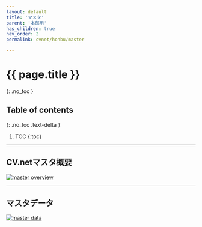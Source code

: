 ```yaml
---
layout: default
title: 'マスタ'
parent: '本部用'
has_children: true
nav_order: 2
permalink: cvnet/honbu/master

---
```


# {{ page.title }}
{: .no_toc }

## Table of contents
{: .no_toc .text-delta }

1. TOC
{:toc}

---

## CV.netマスタ概要

<a href="/docs/1-HONBU/img/02-master/master-overview.PNG" target="_blank">
<img src="/docs/1-HONBU/img/02-master/master-overview.PNG" alt="master overview">
</a>

---

## マスタデータ

<a href="/docs/1-HONBU/img/02-master/master-data.PNG" target="_blank">
<img src="/docs/1-HONBU/img/02-master/master-data.PNG" alt="master data">
</a>
